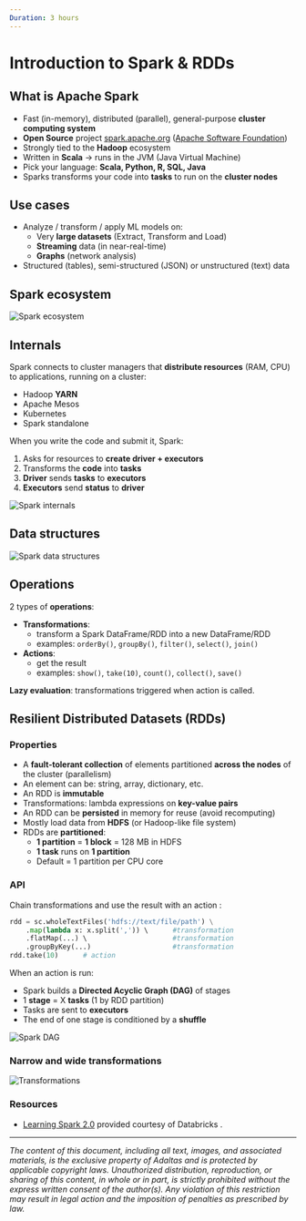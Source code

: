 ```yaml
---
Duration: 3 hours
---
```


# Introduction to Spark & RDDs

## What is Apache Spark

- Fast (in-memory), distributed (parallel), general-purpose **cluster computing system**
- **Open Source** project [spark.apache.org](https://spark.apache.org/docs/latest/index.html) ([Apache Software Foundation](http://www.apache.org/))
- Strongly tied to the **Hadoop** ecosystem
- Written in **Scala** → runs in the JVM (Java Virtual Machine)
- Pick your language: **Scala, Python, R, SQL, Java**
- Sparks transforms your code into **tasks** to run on the **cluster nodes**

## Use cases

- Analyze / transform / apply ML models on:
  - Very **large datasets** (Extract, Transform and Load)
  - **Streaming** data (in near-real-time)
  - **Graphs** (network analysis)
- Structured (tables), semi-structured (JSON) or unstructured (text) data

## Spark ecosystem

![Spark ecosystem](./image/spark_ecosystem.png)

## Internals

Spark connects to cluster managers that **distribute resources** (RAM, CPU) to applications, running on a cluster:

- Hadoop **YARN**
- Apache Mesos
- Kubernetes
- Spark standalone

When you write the code and submit it, Spark:

1. Asks for resources to **create driver + executors**
2. Transforms the **code** into **tasks**
3. **Driver** sends **tasks** to **executors**
4. **Executors** send **status** to **driver**

![Spark internals](./image/spark_internals.png)

## Data structures

![Spark data structures](./image/spark_data_structures.PNG)

## Operations

2 types of **operations**:

- **Transformations**:
  - transform a Spark DataFrame/RDD into a new DataFrame/RDD
  - examples: `orderBy()`, `groupBy()`, `filter()`, `select()`, `join()`
- **Actions**:  
  - get the result
  - examples: `show()`, `take(10)`, `count()`, `collect()`, `save()`

**Lazy evaluation**: transformations triggered when action is called.

## Resilient Distributed Datasets (RDDs)

### Properties

- A **fault-tolerant collection** of elements partitioned **across the nodes** of the cluster (parallelism)
- An element can be: string, array, dictionary, etc.
- An RDD is **immutable**
- Transformations: lambda expressions on  **key-value pairs**
- An RDD can be **persisted** in memory for reuse (avoid recomputing)
- Mostly load data from **HDFS** (or Hadoop-like file system)
- RDDs are **partitioned**:
  - **1 partition** = **1 block** = 128 MB in HDFS
  - **1 task** runs on **1 partition**
  - Default = 1 partition per CPU core

### API

Chain transformations and use the result with an action :

```Python
rdd = sc.wholeTextFiles('hdfs://text/file/path') \
    .map(lambda x: x.split(',')) \      #transformation
    .flatMap(...) \                     #transformation
    .groupByKey(...)                    #transformation
rdd.take(10)      # action
```

When an action is run:

- Spark builds a **Directed Acyclic Graph (DAG)** of stages
- 1 **stage** = X **tasks** (1 by RDD partition)
- Tasks are sent to **executors**
- The end of one stage is conditioned by a **shuffle**

![Spark DAG](./image/spark_dag.png)

### Narrow and wide transformations

![Transformations](./image/narrow_wide_transformations.png)

### Resources  

- [Learning Spark 2.0](https://pages.databricks.com/rs/094-YMS-629/images/LearningSpark2.0.pdf) provided courtesy of Databricks .  

---

*The content of this document, including all text, images, and associated materials, is the exclusive property of Adaltas and is protected by applicable copyright laws. Unauthorized distribution, reproduction, or sharing of this content, in whole or in part, is strictly prohibited without the express written consent of the author(s). Any violation of this restriction may result in legal action and the imposition of penalties as prescribed by law.*
